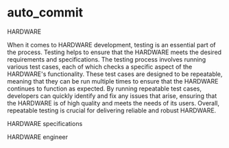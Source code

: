 # auto_commit
HARDWARE

When it comes to HARDWARE development, testing is an essential part of the process. Testing helps to ensure that the HARDWARE meets the desired requirements and specifications. The testing process involves running various test cases, each of which checks a specific aspect of the HARDWARE's functionality. These test cases are designed to be repeatable, meaning that they can be run multiple times to ensure that the HARDWARE continues to function as expected. By running repeatable test cases, developers can quickly identify and fix any issues that arise, ensuring that the HARDWARE is of high quality and meets the needs of its users. Overall, repeatable testing is crucial for delivering reliable and robust HARDWARE.




HARDWARE specifications

HARDWARE engineer

